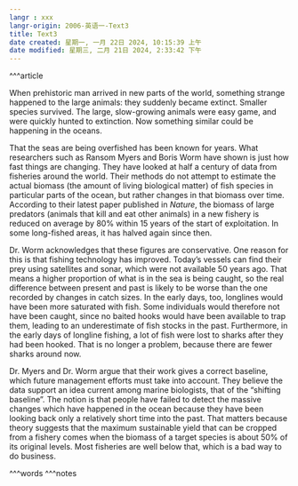```yaml
---
langr : xxx
langr-origin: 2006-英语一-Text3
title: Text3
date created: 星期一, 一月 22日 2024, 10:15:39 上午
date modified: 星期三, 二月 21日 2024, 2:33:42 下午
---
```


^^^article

When prehistoric man arrived in new parts of the world, something strange happened to the large animals: they suddenly became extinct. Smaller species survived. The large, slow-growing animals were easy game, and were quickly hunted to extinction. Now something similar could be happening in the oceans.

That the seas are being overfished has been known for years. What researchers such as Ransom Myers and Boris Worm have shown is just how fast things are changing. They have looked at half a century of data from fisheries around the world. Their methods do not attempt to estimate the actual biomass (the amount of living biological matter) of fish species in particular parts of the ocean, but rather changes in that biomass over time. According to their latest paper published in _Nature_, the biomass of large predators (animals that kill and eat other animals) in a new fishery is reduced on average by 80% within 15 years of the start of exploitation. In some long-fished areas, it has halved again since then.

Dr. Worm acknowledges that these figures are conservative. One reason for this is that fishing technology has improved. Today’s vessels can find their prey using satellites and sonar, which were not available 50 years ago. That means a higher proportion of what is in the sea is being caught, so the real difference between present and past is likely to be worse than the one recorded by changes in catch sizes. In the early days, too, longlines would have been more saturated with fish. Some individuals would therefore not have been caught, since no baited hooks would have been available to trap them, leading to an underestimate of fish stocks in the past. Furthermore, in the early days of longline fishing, a lot of fish were lost to sharks after they had been hooked. That is no longer a problem, because there are fewer sharks around now.

Dr. Myers and Dr. Worm argue that their work gives a correct baseline, which future management efforts must take into account. They believe the data support an idea current among marine biologists, that of the “shifting baseline”. The notion is that people have failed to detect the massive changes which have happened in the ocean because they have been looking back only a relatively short time into the past. That matters because theory suggests that the maximum sustainable yield that can be cropped from a fishery comes when the biomass of a target species is about 50% of its original levels. Most fisheries are well below that, which is a bad way to do business.




^^^words
^^^notes
